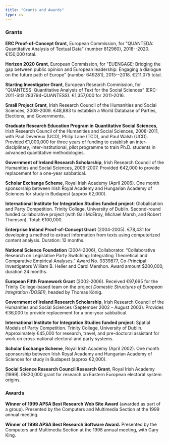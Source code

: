 ```yaml
---
title: "Grants and Awards"
type: cv
---
```




### Grants

**ERC Proof-of-Concept Grant**, European Commission, for "QUANTEDA:
 Quantitative Analysis of Textual Data" (number 812960),
 2018--2020.  €150,000 total.

 **Horizon 2020 Grant**, European Commission, for "EUENGAGE:
 Bridging the gap between public opinion and European leadership:
 Engaging a dialogue on the future path of Europe" (number 649281),
 2015--2018.  €211,075 total.

**Starting Investigator Grant**, European Research Commission, for “QUANTESS: Quantitative Analysis of Text for the Social Sciences” (ERC-2011-StG 283794-QUANTESS). €1,357,000 for 2011-2016.

**Small Project Grant**, Irish Research Council of the Humanities and Social Sciences, 2008-2009\. €48,883 to establish a World Database of Parties, Elections, and Governments.

**Graduate Research Education Program in Quantitative Social Sciences**, Irish Research Council of the Humanities and Social Sciences, 2008-2011, with Paul Devereux (UCD), Philip Lane (TCD), and Paul Walsh (UCD). Provided €1,000,000 for three years of funding to establish an inter-disciplinary, inter-institutional, pilot programme to train Ph.D. students in advanced quantitative methodologies.

**Government of Ireland Research Scholarship**, Irish Research Council of the Humanities and Social Sciences, 2006-2007\. Provided €42,000 to provide replacement for a one-year sabbatical.

**Scholar Exchange Scheme**, Royal Irish Academy (April 2006). One month sponsorship between Irish Royal Academy and Hungarian Academy of Sciences for study in Budapest (approx €2,000).

**International Institute for Integration Studies funded project**: Globalisation and Party Competition. Trinity College, University of Dublin. Second-round funded collaborative project (with Gail McElroy, Michael Marsh, and Robert Thomson). Total: €100,000.

**Enterprise Ireland Proof-of-Concept Grant** (2004-2005). €78,431 for developing a method to extract information from texts using computerized content analysis. Duration: 12 months.

**National Science Foundation** (2004-2006), Collaborator. “Collaborative Research on Legislative Party Switching: Integrating Theoretical and Comparative Empirical Analyses.” Award No. 0339877, Co-Principal Investigators William B. Heller and Carol Mershon. Award amount $200,000, duration 24 months.

**European Fifth Framework Grant** (2002-2006). Received €97,695 for the Trinity College-based team on the project _Domestic Structures of European Integration (DOSEI)_, headed by Thomas König.

**Government of Ireland Research Scholarship**, Irish Research Council of the Humanities and Social Sciences (September 2002 – August 2003). Provides €36,000 to provide replacement for a one-year sabbatical.

**International Institute for Integration Studies funded project**: Spatial Models of Party Competition. Trinity College, University of Dublin. Approximately €45,000 for research, travel, and pre-doctoral assistant for work on cross-national electoral and party systems.

**Scholar Exchange Scheme**, Royal Irish Academy (April 2002). One month sponsorship between Irish Royal Academy and Hungarian Academy of Sciences for study in Budapest (approx €2,000).

**Social Science Research Council Research Grant**, Royal Irish Academy (1999). IR£20,000 grant for research on Eastern European electoral system origins.

### Awards

**Winner of 1999 APSA Best Research Web Site Award** (awarded as part of a group). Presented by the Computers and Multimedia Section at the 1999 annual meeting.

**Winner of 1998 APSA Best Research Software Award.** Presented by the Computers and Multimedia Section at the 1998 annual meeting, with Gary King.
